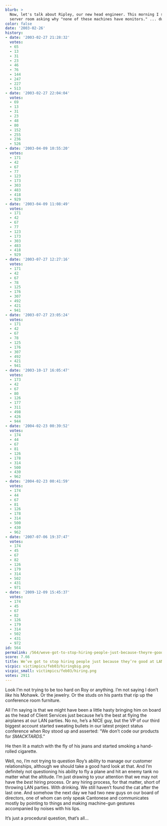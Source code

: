 ```yaml
---
blurb: >
  Now, let's talk about Ripley, our new head engineer. This morning I saw him in the
  server room asking why "none of these machines have monitors." ... dude.
color: false
date: '2003-02-26'
history:
- date: '2003-02-27 21:28:32'
  votes:
  - 65
  - 13
  - 31
  - 23
  - 46
  - 76
  - 144
  - 247
  - 227
  - 513
- date: '2003-02-27 22:04:04'
  votes:
  - 69
  - 13
  - 31
  - 23
  - 48
  - 80
  - 152
  - 255
  - 236
  - 526
- date: '2003-04-09 10:55:20'
  votes:
  - 171
  - 42
  - 67
  - 77
  - 123
  - 173
  - 303
  - 483
  - 418
  - 929
- date: '2003-04-09 11:08:49'
  votes:
  - 171
  - 42
  - 67
  - 77
  - 123
  - 173
  - 303
  - 483
  - 418
  - 929
- date: '2003-07-27 12:27:16'
  votes:
  - 171
  - 42
  - 67
  - 78
  - 125
  - 176
  - 307
  - 492
  - 421
  - 941
- date: '2003-07-27 23:05:24'
  votes:
  - 171
  - 42
  - 67
  - 78
  - 125
  - 176
  - 307
  - 492
  - 421
  - 941
- date: '2003-10-17 16:05:47'
  votes:
  - 173
  - 42
  - 67
  - 80
  - 126
  - 177
  - 311
  - 498
  - 426
  - 944
- date: '2004-02-23 00:39:52'
  votes:
  - 174
  - 44
  - 67
  - 81
  - 126
  - 178
  - 314
  - 500
  - 430
  - 962
- date: '2004-02-23 00:41:59'
  votes:
  - 174
  - 44
  - 67
  - 81
  - 126
  - 178
  - 314
  - 500
  - 430
  - 962
- date: '2007-07-06 19:37:47'
  votes:
  - 174
  - 45
  - 67
  - 82
  - 126
  - 179
  - 314
  - 502
  - 431
  - 971
- date: '2009-12-09 15:45:37'
  votes:
  - 174
  - 45
  - 67
  - 82
  - 126
  - 179
  - 314
  - 502
  - 431
  - 972
id: 564
permalink: /564/weve-got-to-stop-hiring-people-just-because-theyre-good-at-lan-parties/
score: 7.66
title: We’ve got to stop hiring people just because they’re good at LAN parties.
vicpic: victimpics/feb03/hiringbig.png
vicpic_small: victimpics/feb03/hiring.png
votes: 2911
---
```


Look I’m not trying to be too hard on Roy or anything. I’m not saying I
don’t *like* his Mohawk. Or the jewelry. Or the studs on his pants that
rip up the conference room furniture.

All I’m saying is that we might have been a little hasty bringing him on
board as the head of Client Services just because he’s the best at
flying the airplanes at our LAN parties. No no, he’s a NICE guy, but the
VP of our third biggest account started sweating bullets in our latest
project status conference when Roy stood up and asserted: “We don’t code
our products for *SMACKTARDS*.”

He then lit a match with the fly of his jeans and started smoking a
hand-rolled cigarette.

Well, no, I’m not trying to question Roy’s ability to manage our
customer relationships, although we should take a good hard look at
that. And I’m definitely not questioning his ability to fly a plane and
hit an enemy tank no matter what the altitude. I’m just drawing to your
attention that we may not have the *best* hiring process. Or any hiring
process, for that matter, short of throwing LAN parties. With drinking.
We still haven’t found the cat after the last one. And somehow the next
day we had two new guys on our board of directors, one of whom can only
speak Cantonese and communicates mostly by pointing to things and making
machine-gun gestures accompanied by noises with his lips.

It’s just a procedural question, that’s all...